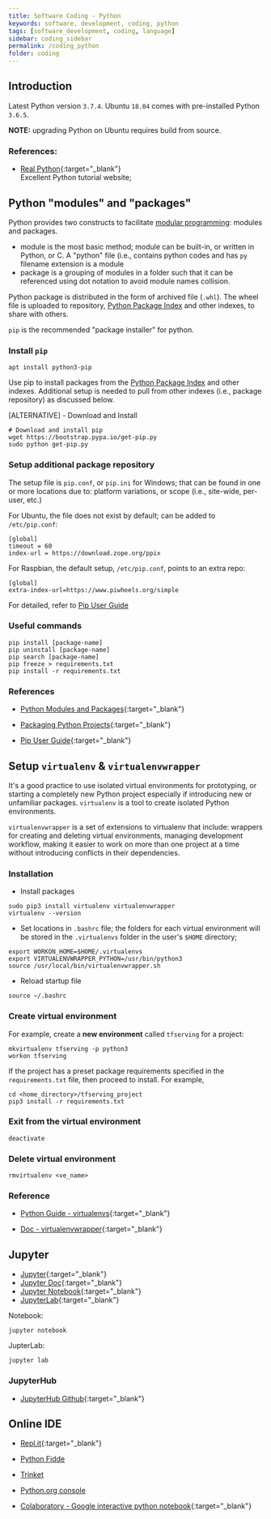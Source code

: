 ```yaml
---
title: Software Coding - Python
keywords: software, development, coding, python
tags: [software_development, coding, language]
sidebar: coding_sidebar
permalink: /coding_python
folder: coding
---
```


## Introduction

Latest Python version `3.7.4`.
Ubuntu `18.04` comes with pre-installed Python `3.6.5`.

**NOTE:** upgrading Python on Ubuntu requires build from source. 

### References:

- [Real Python](https://realpython.com/){:target="_blank"}  
  Excellent Python tutorial website;


## Python "modules" and "packages"

Python provides two constructs to facilitate [modular programming](https://en.wikipedia.org/wiki/Modular_programming): 
modules and packages.
- module is the most basic method; module can be built-in, or written in Python,
  or C. A "python" file (i.e., contains python codes and has `py` filename 
  extension is a module
- package is a grouping of modules in a folder such that it can be referenced
  using dot notation to avoid module names collision.  

Python package is distributed in the form of archived file (`.whl`). 
The wheel file is uploaded to repository, [Python Package Index](https://pypi.org/)
and other indexes, to share with others.
  
`pip` is the recommended "package installer" for python.

### Install `pip`

```
apt install python3-pip
```

Use pip to install packages from the [Python Package Index](https://pypi.org/)
and other indexes. Additional setup is needed to pull from other indexes 
(i.e., package repository) as discussed below.
  
  
[ALTERNATIVE] - Download and Install
```
# Download and install pip
wget https://bootstrap.pypa.io/get-pip.py
sudo python get-pip.py
```

### Setup additional package repository

The setup file is `pip.conf`, or `pip.ini` for Windows; that can be found in
one or more locations due to: platform variations, or scope (i.e., site-wide,
per-user, etc.)

For Ubuntu, the file does not exist by default; can be added to `/etc/pip.conf`:  
```
[global]
timeout = 60
index-url = https://download.zope.org/ppix
```

For Raspbian, the default setup, `/etc/pip.conf`, points to an extra repo:
```
[global]
extra-index-url=https://www.piwheels.org/simple
```

For detailed, refer to [Pip User Guide](https://pip.pypa.io/en/stable/user_guide/)

### Useful commands

```
pip install [package-name]
pip uninstall [package-name]
pip search [package-name]
pip freeze > requirements.txt
pip install -r requirements.txt
```


### References

- [Python Modules and Packages](https://realpython.com/python-modules-packages/){:target="_blank"}

- [Packaging Python Projects](https://packaging.python.org/tutorials/packaging-projects/#uploading-your-project-to-pypi){:target="_blank"}

- [Pip User Guide](https://pip.pypa.io/en/stable/user_guide/){:target="_blank"}


## Setup `virtualenv` & `virtualenvwrapper`

It's a good practice to use isolated virtual environments for prototyping,
or starting a completely new Python project especially if introducing new 
or unfamiliar packages. `virtualenv` is a tool to create isolated Python 
environments.

`virtualenvwrapper` is a set of extensions to virtualenv that include: 
wrappers for creating and deleting virtual environments, managing development 
workflow, making it easier to work on more than one project at a time without 
introducing conflicts in their dependencies.

### Installation

- Install packages

```
sudo pip3 install virtualenv virtualenvwrapper
virtualenv --version
```

- Set locations in `.bashrc` file; the folders for each virtual 
  environment will be stored in the `.virtualenvs` folder in the user's
  `$HOME` directory;

```
export WORKON_HOME=$HOME/.virtualenvs
export VIRTUALENVWRAPPER_PYTHON=/usr/bin/python3
source /usr/local/bin/virtualenvwrapper.sh
```

- Reload startup file
```
source ~/.bashrc
```

### Create virtual environment

For example, create a **new environment** called `tfserving` for a project:

```
mkvirtualenv tfserving -p python3
workon tfserving
```

If the project has a preset package requirements specified in the
`requirements.txt` file, then proceed to install. For example,

``` 
cd <home_directory>/tfserving_project
pip3 install -r requirements.txt
```

### Exit from the virtual environment

```
deactivate
```

### Delete virtual environment

```
rmvirtualenv <ve_name>
```

### Reference 

- [Python Guide - virtualenvs](https://docs.python-guide.org/dev/virtualenvs/){:target="_blank"}

- [Doc - virtualenvwrapper](https://virtualenvwrapper.readthedocs.io/en/latest/install.html){:target="_blank"}


## Jupyter

- [Jupyter](https://jupyter.org/index.html){:target="_blank"}
- [Jupyter Doc](https://jupyter.org/documentation){:target="_blank"}
- [Jupyter Notebook](https://jupyter-notebook.readthedocs.io/en/stable/){:target="_blank"}
- [JupyterLab](https://jupyterlab.readthedocs.io/en/latest/index.html){:target="_blank"}

Notebook:
```
jupyter notebook
```

JupterLab:
```
jupyter lab
```

### JupyterHub

- [JupyterHub Github](https://github.com/jupyterhub){:target="_blank"}


## Online IDE

- [Repl.it](https://repl.it){:target="_blank"}

- [Python Fidde](http://pythonfiddle.com/)

- [Trinket](https://trinket.io/)

- [Python.org console](https://www.python.org/shell/)

- [Colaboratory - Google interactive python notebook](https://colab.research.google.com){:target="_blank"}
